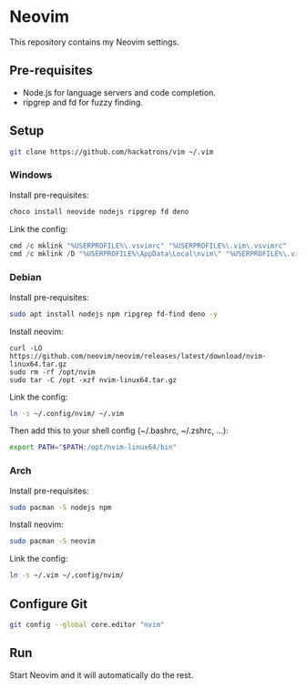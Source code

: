 # Neovim

This repository contains my Neovim settings.

## Pre-requisites

- Node.js for language servers and code completion.
- ripgrep and fd for fuzzy finding.

## Setup

```sh
git clone https://github.com/hackatrons/vim ~/.vim
```

### Windows

Install pre-requisites:

```powershell
choco install neovide nodejs ripgrep fd deno
```

Link the config:

```powershell
cmd /c mklink "%USERPROFILE%\.vsvimrc" "%USERPROFILE%\.vim\.vsvimrc"
cmd /c mklink /D "%USERPROFILE%\AppData\Local\nvim\" "%USERPROFILE%\.vim\"
```

### Debian

Install pre-requisites:

```sh
sudo apt install nodejs npm ripgrep fd-find deno -y
```

Install neovim:

```
curl -LO https://github.com/neovim/neovim/releases/latest/download/nvim-linux64.tar.gz
sudo rm -rf /opt/nvim
sudo tar -C /opt -xzf nvim-linux64.tar.gz
```

Link the config:

```sh
ln -s ~/.config/nvim/ ~/.vim
```

Then add this to your shell config (~/.bashrc, ~/.zshrc, ...):

```sh
export PATH="$PATH:/opt/nvim-linux64/bin"
```

### Arch

Install pre-requisites:

```sh
sudo pacman -S nodejs npm
```

Install neovim:

```sh
sudo pacman -S neovim
```

Link the config:

```sh
ln -s ~/.vim ~/.config/nvim/
```

## Configure Git

```sh
git config --global core.editor "nvim"
```

## Run

Start Neovim and it will automatically do the rest.
